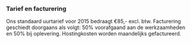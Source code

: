 ### Tarief en facturering

Ons standaard uurtarief voor 2015 bedraagt &euro;85,- excl. btw. Facturering geschiedt doorgaans als volgt: 50% voorafgaand aan de werkzaamheden en 50% bij oplevering. Hostingkosten worden maandelijks gefactureerd.
